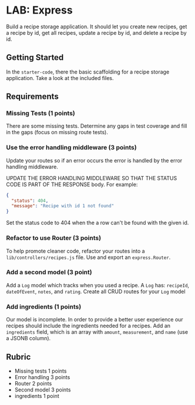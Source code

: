 # LAB: Express

Build a recipe storage application. It should let you create new recipes, get a recipe by id,
get all recipes, update a recipe by id, and delete a recipe by id.

## Getting Started

In the `starter-code`, there the basic scaffolding for a recipe storage application.
Take a look at the included files.

## Requirements

### Missing Tests (1 points)

There are some missing tests. Determine any gaps in test coverage and fill
in the gaps (focus on missing route tests).

### Use the error handling middleware (3 points)

Update your routes so if an error occurs the error is handled by the error handling
middleware.

UPDATE THE ERROR HANDLING MIDDLEWARE SO THAT THE STATUS CODE IS PART OF THE RESPONSE
body. For example:

```json
{
  "status": 404,
  "message": "Recipe with id 1 not found"
}
```

Set the status code to 404 when the a row can't be found with the given id.

### Refactor to use Router (3 points)

To help promote cleaner code, refactor your routes into a `lib/controllers/recipes.js` file.
Use and export an `express.Router`.

### Add a second model (3 point)

Add a `Log` model which tracks when you used a recipe. A `Log` has:
`recipeId`, `dateOfEvent`, `notes`, and `rating`. Create all CRUD routes
for your `Log` model

### Add ingredients (1 points)

Our model is incomplete. In order to provide a better user experience our recipes
should include the ingredients needed for a recipes. Add an `ingredients` field,
which is an array with `amount`, `measurement`, and `name` (use a JSONB column).

## Rubric

* Missing tests 1 points
* Error handling 3 points
* Router 2 points
* Second model 3 points
* ingredients 1 point
